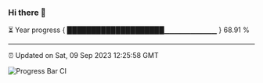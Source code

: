 ### Hi there 👋

⏳ Year progress { ████████████████████▁▁▁▁▁▁▁▁▁▁ } 68.91 %

---

⏰ Updated on Sat, 09 Sep 2023 12:25:58 GMT

![Progress Bar CI](https://github.com/liununu/liununu/workflows/Progress%20Bar%20CI/badge.svg)
